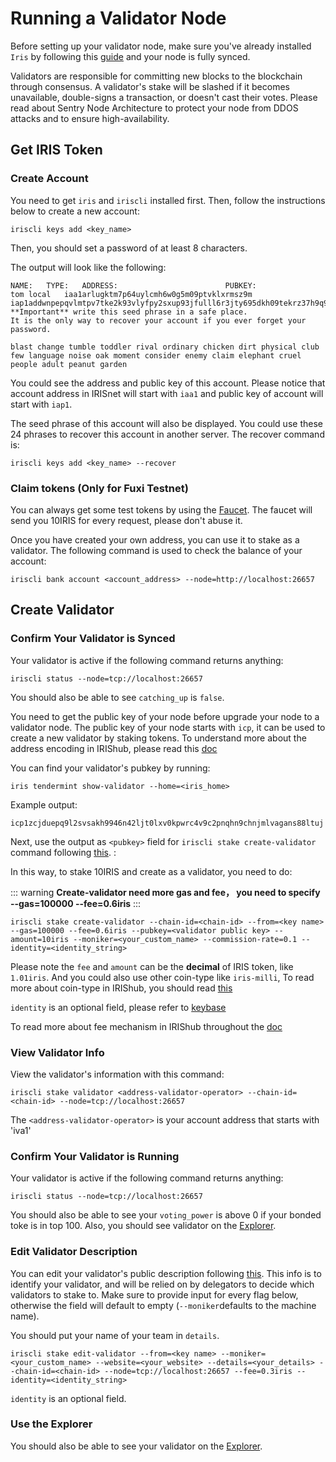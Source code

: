 # Running a Validator Node

Before setting up your validator node, make sure you've already installed `Iris` by following this [guide](Full-Node.md) and your node is fully synced.

Validators are responsible for committing new blocks to the blockchain through consensus. A validator's stake will be slashed if it becomes unavailable, double-signs a transaction, or doesn't cast their votes. Please read about Sentry Node Architecture to protect your node from DDOS attacks and to ensure high-availability.

## Get IRIS Token

### Create Account

You need to get `iris` and `iriscli` installed first. Then, follow the instructions below to create a new account:

```
iriscli keys add <key_name>
```

Then, you should set a password of at least 8 characters.

The output will look like the following:
```
NAME:	TYPE:	ADDRESS:						PUBKEY:
tom	local	iaa1arlugktm7p64uylcmh6w0g5m09ptvklxrmsz9m	iap1addwnpepqvlmtpv7tke2k93vlyfpy2sxup93jfulll6r3jty695dkh09tekrz37h9q9
**Important** write this seed phrase in a safe place.
It is the only way to recover your account if you ever forget your password.

blast change tumble toddler rival ordinary chicken dirt physical club few language noise oak moment consider enemy claim elephant cruel people adult peanut garden
```

You could see the address and public key of this account. Please notice that account address in IRISnet will start with `iaa1` and public key of account will start with `iap1`.

The seed phrase of this account will also be displayed. You could use these 24 phrases to recover this account in another server. The recover command is:
```
iriscli keys add <key_name> --recover
```


### Claim tokens (Only for Fuxi Testnet)

You can always get some test tokens by using the [Faucet](https://testnet.irisplorer.io/#/faucet). The faucet will send you 10IRIS for every request, please don't abuse it.

Once you have created your own address,  you can use it to stake as a validator. The following command is used to check the balance of your account:
```
iriscli bank account <account_address> --node=http://localhost:26657
```

## Create Validator

### Confirm Your Validator is Synced

Your validator is active if the following command returns anything:

```
iriscli status --node=tcp://localhost:26657 
```

You should also be able to see `catching_up` is `false`. 

You need to get the public key of your node before upgrade your node to a validator node. The public key of your node starts with `icp`, it can be used to create a new validator by staking tokens. To understand more about the address encoding in IRIShub, 
please read this [doc](../features/basic-concepts/bech32-prefix.md)

You can find your validator's pubkey by running:

```
iris tendermint show-validator --home=<iris_home>
```
Example output:
```
icp1zcjduepq9l2svsakh9946n42ljt0lxv0kpwrc4v9c2pnqhn9chnjmlvagans88ltuj
```
Next, use the output as  `<pubkey>` field for `iriscli stake create-validator` command following [this](../cli-client/stake/create-validator.md). :

In this way, to stake 10IRIS and create as a validator, you need to do:

::: warning
**Create-validator need more gas and fee， you need to specify --gas=100000 --fee=0.6iris**
:::

```
iriscli stake create-validator --chain-id=<chain-id> --from=<key name> --gas=100000 --fee=0.6iris --pubkey=<validator public key> --amount=10iris --moniker=<your_custom_name> --commission-rate=0.1 --identity=<identity_string>
```
Please note the `fee` and `amount` can be the **decimal** of IRIS token, like `1.01iris`. And you could also use other coin-type like `iris-milli`, To read more about coin-type in IRIShub, you should read [this](../features/basic-concepts/coin-type.md)

`identity` is an optional field, please refer to [keybase](https://keybase.io/)

To read more about fee mechanism in IRIShub throughout the [doc](../features/basic-concepts/fee.md)

### View Validator Info

View the validator's information with this command:

```
iriscli stake validator <address-validator-operator> --chain-id=<chain-id> --node=tcp://localhost:26657 
```

The `<address-validator-operator>` is your account address that starts with 'iva1'


### Confirm Your Validator is Running

Your validator is active if the following command returns anything:

```
iriscli status --node=tcp://localhost:26657 
```

You should also be able to see your `voting_power` is above 0 if your bonded toke is in top 100. Also, you should see validator on the [Explorer](https://testnet.irisplorer.io).


### Edit Validator Description

You can edit your validator's public description following [this](../cli-client/stake/edit-validator.md). This info is to identify your validator, and will be relied on by delegators to decide which validators to stake to. Make sure to provide input for every flag below, otherwise the field will default to empty (`--moniker`defaults to the machine name).

You should put your name of your team in `details`. 

```
iriscli stake edit-validator --from=<key name> --moniker=<your_custom_name> --website=<your_website> --details=<your_details> --chain-id=<chain-id> --node=tcp://localhost:26657 --fee=0.3iris --identity=<identity_string>
```

`identity` is an optional field.

### Use the Explorer

You should also be able to see your validator on the [Explorer](https://www.irisplorer.io). 